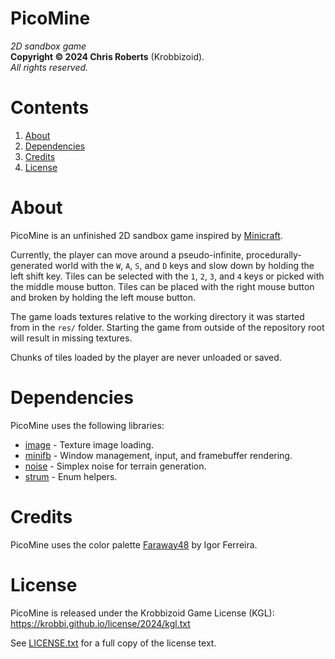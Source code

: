 # PicoMine
_2D sandbox game_  
__Copyright &copy; 2024 Chris Roberts__ (Krobbizoid).  
_All rights reserved._

# Contents
1. [About](#about)
2. [Dependencies](#dependencies)
3. [Credits](#credits)
4. [License](#license)

# About
PicoMine is an unfinished 2D sandbox game inspired by
[Minicraft](https://github.com/Miserlou/Minicraft).

Currently, the player can move around a pseudo-infinite, procedurally-generated
world with the `W`, `A`, `S`, and `D` keys and slow down by holding the left
shift key. Tiles can be selected with the `1`, `2`, `3`, and `4` keys or picked
with the middle mouse button. Tiles can be placed with the right mouse button
and broken by holding the left mouse button.

The game loads textures relative to the working directory it was started from
in the `res/` folder. Starting the game from outside of the repository root
will result in missing textures.

Chunks of tiles loaded by the player are never unloaded or saved.

# Dependencies
PicoMine uses the following libraries:
* [image](https://crates.io/crates/image) - Texture image loading.
* [minifb](https://crates.io/crates/minifb) - Window management, input, and
framebuffer rendering.
* [noise](https://crates.io/crates/noise) - Simplex noise for terrain
generation.
* [strum](https://crates.io/crates/strum) - Enum helpers.

# Credits
PicoMine uses the color palette
[Faraway48](https://lospec.com/palette-list/faraway48) by Igor Ferreira.

# License
PicoMine is released under the Krobbizoid Game License (KGL):  
https://krobbi.github.io/license/2024/kgl.txt

See [LICENSE.txt](/LICENSE.txt) for a full copy of the license text.
